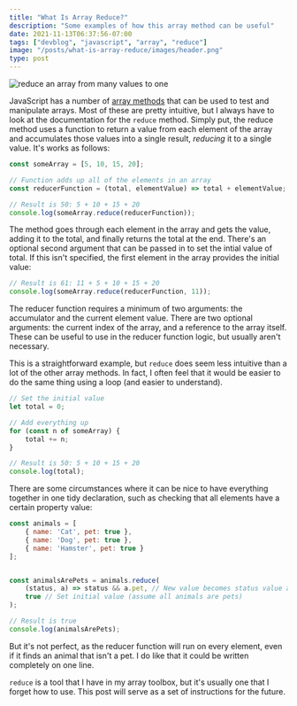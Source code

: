 ```yaml
---
title: "What Is Array Reduce?"
description: "Some examples of how this array method can be useful"
date: 2021-11-13T06:37:56-07:00
tags: ["devblog", "javascript", "array", "reduce"]
image: "/posts/what-is-array-reduce/images/header.png"
type: post
---
```


![reduce an array from many values to one](/posts/what-is-array-reduce/images/header.png "Reduce an array from many values to one!")

JavaScript has a number of [array methods](https://developer.mozilla.org/en-US/docs/Web/JavaScript/Reference/Global_Objects/Array) that can be used to test and manipulate arrays. Most of these are pretty intuitive, but I always have to look at the documentation for the `reduce` method. Simply put, the reduce method uses a function to return a value from each element of the array and accumulates those values into a single result, *reducing* it to a single value. It's works as follows:

```javascript
const someArray = [5, 10, 15, 20];

// Function adds up all of the elements in an array
const reducerFunction = (total, elementValue) => total + elementValue;

// Result is 50: 5 + 10 + 15 + 20
console.log(someArray.reduce(reducerFunction));
```

The method goes through each element in the array and gets the value, adding it to the total, and finally returns the total at the end. There's an optional second argument that can be passed in to set the intial value of total. If this isn't specified, the first element in the array provides the initial value:

```javascript
// Result is 61: 11 + 5 + 10 + 15 + 20
console.log(someArray.reduce(reducerFunction, 11));
```

The reducer function requires a minimum of two arguments: the accumulator and the current element value. There are two optional arguments: the current index of the array, and a reference to the array itself. These can be useful to use in the reducer function logic, but usually aren't necessary.

This is a straightforward example, but `reduce` does seem less intuitive than a lot of the other array methods. In fact, I often feel that it would be easier to do the same thing using a loop (and easier to understand).

```javascript
// Set the initial value
let total = 0;

// Add everything up
for (const n of someArray) {
	total += n;
}

// Result is 50: 5 + 10 + 15 + 20
console.log(total);
```

There are some circumstances where it can be nice to have everything together in one tidy declaration, such as checking that all elements have a certain property value:

```javascript
const animals = [
	{ name: 'Cat', pet: true },
	{ name: 'Dog', pet: true },
	{ name: 'Hamster', pet: true }
];


const animalsArePets = animals.reduce(
	(status, a) => status && a.pet, // New value becomes status value and current animal pet value
	true // Set initial value (assume all animals are pets)
);

// Result is true 
console.log(animalsArePets);
```

But it's not perfect, as the reducer function will run on every element, even if it finds an animal that isn't a pet. I do like that it could be written completely on one line.

`reduce` is a tool that I have in my array toolbox, but it's usually one that I forget how to use. This post will serve as a set of instructions for the future.